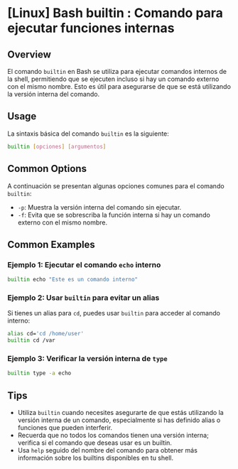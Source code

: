 # [Linux] Bash builtin : Comando para ejecutar funciones internas

## Overview
El comando `builtin` en Bash se utiliza para ejecutar comandos internos de la shell, permitiendo que se ejecuten incluso si hay un comando externo con el mismo nombre. Esto es útil para asegurarse de que se está utilizando la versión interna del comando.

## Usage
La sintaxis básica del comando `builtin` es la siguiente:

```bash
builtin [opciones] [argumentos]
```

## Common Options
A continuación se presentan algunas opciones comunes para el comando `builtin`:

- `-p`: Muestra la versión interna del comando sin ejecutar.
- `-f`: Evita que se sobrescriba la función interna si hay un comando externo con el mismo nombre.

## Common Examples

### Ejemplo 1: Ejecutar el comando `echo` interno
```bash
builtin echo "Este es un comando interno"
```

### Ejemplo 2: Usar `builtin` para evitar un alias
Si tienes un alias para `cd`, puedes usar `builtin` para acceder al comando interno:
```bash
alias cd='cd /home/user'
builtin cd /var
```

### Ejemplo 3: Verificar la versión interna de `type`
```bash
builtin type -a echo
```

## Tips
- Utiliza `builtin` cuando necesites asegurarte de que estás utilizando la versión interna de un comando, especialmente si has definido alias o funciones que pueden interferir.
- Recuerda que no todos los comandos tienen una versión interna; verifica si el comando que deseas usar es un builtin.
- Usa `help` seguido del nombre del comando para obtener más información sobre los builtins disponibles en tu shell.